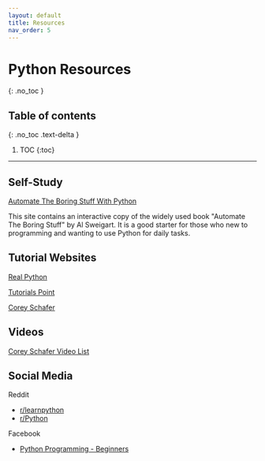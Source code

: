 ```yaml
---
layout: default
title: Resources
nav_order: 5
---
```


# Python Resources
{: .no_toc }

## Table of contents
{: .no_toc .text-delta }

1. TOC
{:toc}

---

## Self-Study

[Automate The Boring Stuff With Python](https://automatetheboringstuff.com/)

This site contains an interactive copy of the widely used book "Automate The Boring Stuff" by Al Sweigart. It is a good starter for those who new to programming and wanting to use Python for daily tasks.


## Tutorial Websites

[Real Python](https://realpython.com)

[Tutorials Point](https://www.tutorialspoint.com/python/index.htm)

[Corey Schafer](https://coreyms.com/)


## Videos

[Corey Schafer Video List](https://www.youtube.com/user/schafer5/videos)


## Social Media

Reddit

* [r/learnpython](https://www.reddit.com/r/learnpython/)
* [r/Python](https://www.reddit.com/r/Python/)

Facebook

* [Python Programming - Beginners](https://www.facebook.com/groups/pythonsnake2/?fref=nf)
